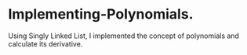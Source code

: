 # Implementing-Polynomials.
Using Singly Linked List, I implemented the concept of polynomials and calculate its derivative.
